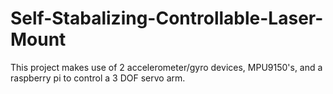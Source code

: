 # Self-Stabalizing-Controllable-Laser-Mount

This project makes use of 2 accelerometer/gyro devices, MPU9150's, and a raspberry pi to control a 3 DOF servo arm.
